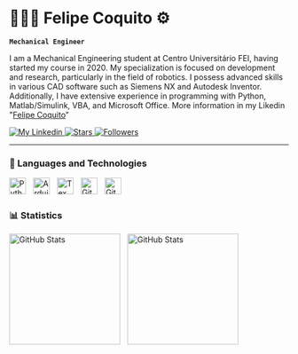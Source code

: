 # 👨🏾‍🔧 Felipe Coquito ⚙️

**`Mechanical Engineer`**

I am a Mechanical Engineering student at Centro Universitário FEI, having started my course in 2020. My specialization is focused on development and research, particularly in the field of robotics. I possess advanced skills in various CAD software such as Siemens NX and Autodesk Inventor. Additionally, I have extensive experience in programming with Python, Matlab/Simulink, VBA, and Microsoft Office. More information in my Likedin "[Felipe Coquito](https://www.linkedin.com/in/felipe-coquito)"

<p align="left">
    <a href="https://www.linkedin.com/in/felipe-coquito">
        <img 
            alt="My Linkedin" 
            title="Follow me" 
            src="https://img.shields.io/badge/LinkedIn-Follow%20Me-blue?style=for-the-badge&logo=linkedin" />
    </a> 
    <a href="https://github.com/FeCoquito?tab=repositories&sort=stargazers">
        <img 
            alt="Stars" 
            title="Total Stars" 
            src="https://custom-icon-badges.demolab.com/github/stars/FeCoquito?color=55960c&style=for-the-badge&labelColor=488207&logo=star&label=Stars"
        />
    </a>
    <a href="https://github.com/FeCoquito?tab=followers">
        <img 
            alt="Followers" 
            title="Follow me" 
            src="https://custom-icon-badges.demolab.com/github/followers/FeCoquito?color=c3352b&labelColor=922820&style=for-the-badge&logo=github&label=Followers&logoColor=white"
        />
    </a>
</p>

---

### 🤖 Languages and Technologies

<img 
    align="left" 
    alt="Python" 
    title="Python"
    width="30px" 
    style="padding-right: 10px;" 
    src="https://cdn.jsdelivr.net/gh/devicons/devicon@latest/icons/python/python-original.svg" 
/>
<img 
    align="left" 
    alt="Arduino" 
    title="Arduino"
    width="30px" 
    style="padding-right: 10px;" 
    src="https://cdn.jsdelivr.net/gh/devicons/devicon@latest/icons/arduino/arduino-original-wordmark.svg"
/>
<img 
    align="left" 
    alt="Tex" 
    title="Tex" 
    width="30px" 
    style="padding-right: 10px;" 
    src="https://cdn.jsdelivr.net/gh/devicons/devicon@latest/icons/tex/tex-original.svg"
/> 
<img 
    align="left" 
    alt="GitHub" 
    title="GitHub"
    width="30px" 
    style="padding-right: 10px;" 
    src="https://cdn.jsdelivr.net/gh/devicons/devicon@latest/icons/git/git-original.svg" 
/>
<img 
    align="left" 
    alt="GitLab" 
    title="GitLab"
    width="30px" 
    style="padding-right: 10px;" 
    src="https://cdn.jsdelivr.net/gh/devicons/devicon@latest/icons/gitlab/gitlab-original.svg" 
/>  

<br/> 
<br/>

### 📊 Statistics

<p>
  <img 
    align="left" 
    alt="GitHub Stats" 
    height="200" 
    style="padding-right: 10px;" 
    src="https://github-readme-stats.vercel.app/api?username=FeCoquito&show_icons=true&theme=tokyonight&include_all_commits=true" 
  />

<img 
      align="left" 
      alt="GitHub Stats" 
      height="200" 
      src="https://github-readme-stats.vercel.app/api/top-langs/?username=FeCoquito&theme=tokyonight&layout=compact&langs_count=6" 
  />

</p>
